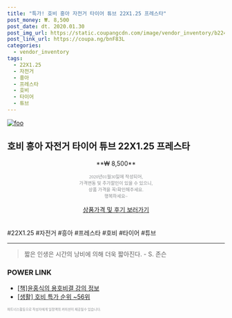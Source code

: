 ```yaml
--- 
title: "특가! 호비 흥아 자전거 타이어 튜브 22X1.25 프레스타" 
post_money: ₩. 8,500 
post_date: dt. 2020.01.30 
post_img_url: https://static.coupangcdn.com/image/vendor_inventory/b224/186f49aedf804a06876319a0dfa85384520d76a259b7e51432a168a8b506.jpg 
post_link_url: https://coupa.ng/bnF83L 
categories: 
  - vendor_inventory 
tags: 
  - 22X1.25 
  - 자전거 
  - 흥아 
  - 프레스타 
  - 호비 
  - 타이어 
  - 튜브 
--- 
```

[![foo](https://static.coupangcdn.com/image/vendor_inventory/b224/186f49aedf804a06876319a0dfa85384520d76a259b7e51432a168a8b506.jpg)](https://coupa.ng/bnF83L) 

## 호비 흥아 자전거 타이어 튜브 22X1.25 프레스타 
<p style="text-align: center;">**₩ 8,500**</p> 
<p style="text-align: center;"><span style="color: #898c8f; font-family: Georgia,Times,serif; font-size: 0.75em;">2020년01월30일에 작성되어, <br>가격변동 및 추가할인이 있을 수 있으니,<br> 상품 가격을 꼭!확인해주세요.<br>행복하세요~</span> 
</p>	 
<div markdown="0" style="text-align: center;"><a href="https://coupa.ng/bnF83L" class="btn btn--success">상품가격 및 후기 보러가기</a></div> 
<br><br> 
  #22X1.25 #자전거 #흥아 #프레스타 #호비 #타이어 #튜브 
<hr> 

> 짧은 인생은 시간의 낭비에 의해 더욱 짧아진다. - S. 존슨   


### POWER LINK

* <a href="https://blog.naver.com/fasyy4321/221761179859" target="_blank">[책]윤홍식의 용호비결 강의 정보</a>
* <a href="https://blog.naver.com/sakai111/221789612738" target="_blank"> [생활] 호비 특가 순위 ~56위</a>

<span style="color: #898c8f; font-family: Georgia,Times,serif; font-size: 0.55em;">파트너스활동으로 작성자에게 일정액의 커미션이 제공될수 있습니다.</span> 
